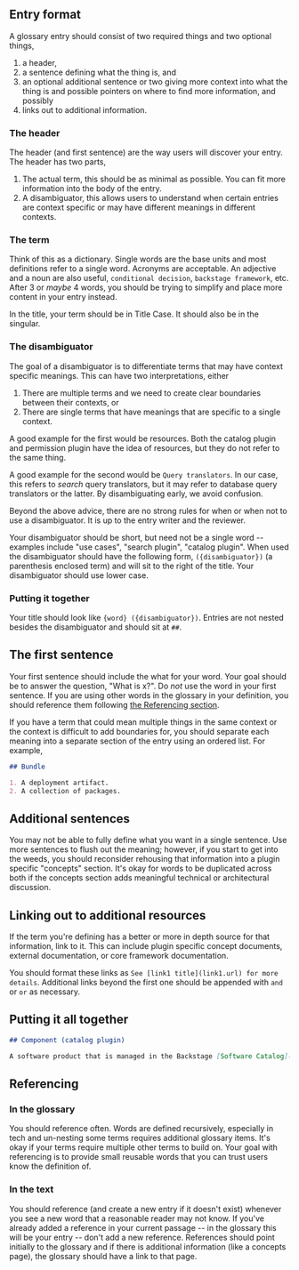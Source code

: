 <!-- This document is meant to solely serve as reference for how to write glossary entries. -->

## Entry format

A glossary entry should consist of two required things and two optional things,

1. a header,
2. a sentence defining what the thing is, and
3. an optional additional sentence or two giving more context into what the thing is and possible pointers on where to find more information, and possibly
4. links out to additional information.

### The header

The header (and first sentence) are the way users will discover your entry. The header has two parts,

1. The actual term, this should be as minimal as possible. You can fit more information into the body of the entry.
2. A disambiguator, this allows users to understand when certain entries are context specific or may have different meanings in different contexts.

### The term

Think of this as a dictionary. Single words are the base units and most definitions refer to a single word. Acronyms are acceptable. An adjective and a noun are also useful, `conditional decision`, `backstage framework`, etc. After 3 or _maybe_ 4 words, you should be trying to simplify and place more content in your entry instead.

In the title, your term should be in Title Case. It should also be in the singular.

### The disambiguator

The goal of a disambiguator is to differentiate terms that may have context specific meanings. This can have two interpretations, either

1. There are multiple terms and we need to create clear boundaries between their contexts, or
2. There are single terms that have meanings that are specific to a single context.

A good example for the first would be resources. Both the catalog plugin and permission plugin have the idea of resources, but they do not refer to the same thing.

A good example for the second would be `Query translators`. In our case, this refers to _search_ query translators, but it may refer to database query translators or the latter. By disambiguating early, we avoid confusion.

Beyond the above advice, there are no strong rules for when or when not to use a disambiguator. It is up to the entry writer and the reviewer.

Your disambiguator should be short, but need not be a single word -- examples include "use cases", "search plugin", "catalog plugin". When used the disambiguator should have the following form, `({disambiguator})` (a parenthesis enclosed term) and will sit to the right of the title. Your disambiguator should use lower case.

### Putting it together

Your title should look like `{word} ({disambiguator})`. Entries are not nested besides the disambiguator and should sit at `##`.

## The first sentence

Your first sentence should include the what for your word. Your goal should be to answer the question, "What is x?". Do _not_ use the word in your first sentence. If you are using other words in the glossary in your definition, you should reference them following [the Referencing section](#referencing).

If you have a term that could mean multiple things in the same context or the context is difficult to add boundaries for, you should separate each meaning into a separate section of the entry using an ordered list. For example,

```md
## Bundle

1. A deployment artifact.
2. A collection of packages.
```

## Additional sentences

You may not be able to fully define what you want in a single sentence. Use more sentences to flush out the meaning; however, if you start to get into the weeds, you should reconsider rehousing that information into a plugin specific "concepts" section. It's okay for words to be duplicated across both if the concepts section adds meaningful technical or architectural discussion.

## Linking out to additional resources

If the term you're defining has a better or more in depth source for that information, link to it. This can include plugin specific concept documents, external documentation, or core framework documentation.

You should format these links as `See [link1 title](link1.url) for more details`. Additional links beyond the first one should be appended with `and` or `or` as necessary.

## Putting it all together

```md
## Component (catalog plugin)

A software product that is managed in the Backstage [Software Catalog](#software-catalog). A component can be a service, website, library, data pipeline, or any other piece of software managed as a single project. See [the catalog docs](https://backstage.io/docs/features/software-catalog/system-model) for more information.
```

## Referencing

### In the glossary

You should reference often. Words are defined recursively, especially in tech and un-nesting some terms requires additional glossary items. It's okay if your terms require multiple other terms to build on. Your goal with referencing is to provide small reusable words that you can trust users know the definition of.

### In the text

You should reference (and create a new entry if it doesn't exist) whenever you see a new word that a reasonable reader may not know. If you've already added a reference in your current passage -- in the glossary this will be your entry -- don't add a new reference. References should point initially to the glossary and if there is additional information (like a concepts page), the glossary should have a link to that page.
